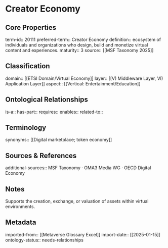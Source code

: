 # Creator Economy

## Core Properties
term-id:: 20111
preferred-term:: Creator Economy
definition:: ecosystem of individuals and organizations who design, build and monetize virtual content and experiences.
maturity:: 3
source:: [[MSF Taxonomy 2025]]

## Classification
domain:: [[ETSI Domain/Virtual Economy]]
layer:: [[V) Middleware Layer, VI) Application Layer]]
aspect:: [[Vertical: Entertainment/Education]]

## Ontological Relationships
is-a:: 
has-part:: 
requires:: 
enables:: 
related-to:: 

## Terminology
synonyms:: [[Digital marketplace; token economy]]

## Sources & References
additional-sources:: MSF Taxonomy · OMA3 Media WG · OECD Digital Economy

## Notes
Supports the creation, exchange, or valuation of assets within virtual environments.

## Metadata
imported-from:: [[Metaverse Glossary Excel]]
import-date:: [[2025-01-15]]
ontology-status:: needs-relationships